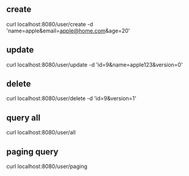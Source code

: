 ## create 
curl localhost:8080/user/create -d 'name=apple&email=apple@home.com&age=20'

## update
curl localhost:8080/user/update -d 'id=9&name=apple123&version=0'

## delete
curl localhost:8080/user/delete -d 'id=9&version=1'

## query all
curl localhost:8080/user/all

## paging query
curl localhost:8080/user/paging
